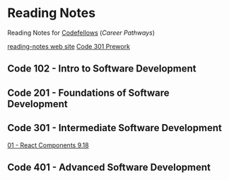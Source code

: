 # Reading Notes

Reading Notes for [Codefellows](https://codefellows.github.io/common_curriculum/prep_work/Setup_Readings) (_Career Pathways_)

[reading-notes web site](https://idcargill.github.io/reading-notes/)
[Code 301 Prework](https://idcargill.github.io/reading-notes/Prework301)

## Code 102 - Intro to Software Development

## Code 201 - Foundations of Software Development

## Code 301 - Intermediate Software Development

[01 - React Components 9.18](https://idcargill.github.io/reading-notes/Read01_ReactComponents)

## Code 401 - Advanced Software Development
